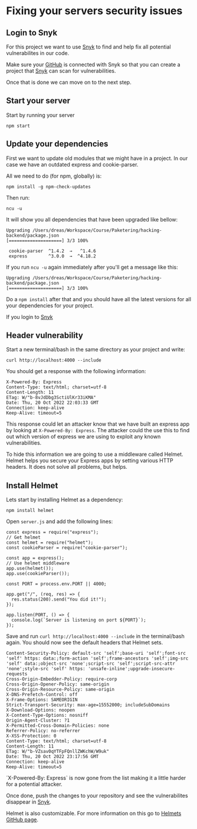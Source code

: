 # Fixing your servers security issues

## Login to Snyk
For this project we want to use [Snyk](https://app.snyk.io/login?cta=login&loc=nav&page=homepage) to find and help fix all potential vulnerabilites in our code.

Make sure your [GitHub](https://github.com/) is connected with Snyk so that you can create a project that [Snyk](https://app.snyk.io/login?cta=login&loc=nav&page=homepage) can scan for vulnerabilities. 

Once that is done we can move on to the next step.
## Start your server
Start by running your server
```
npm start
```

## Update your dependencies
First we want to update old modules that we might have in a project. In our case we have an outdated express and cookie-parser. 

All we need to do (for npm, globally) is:
```
npm install -g npm-check-updates
```
Then run:
```
ncu -u
```
It will show you all dependencies that have been upgraded like bellow:
```
Upgrading /Users/dreas/Workspace/Course/Paketering/hacking-backend/package.json
[====================] 3/3 100%

 cookie-parser  ^1.4.2  →   ^1.4.6
 express        ^3.0.0  →  ^4.18.2
```
If you run `ncu -u` again immediately after you'll get a message like this:
```
Upgrading /Users/dreas/Workspace/Course/Paketering/hacking-backend/package.json
[====================] 3/3 100%
```
Do a `npm install` after that and you should have all the latest versions for all your dependencies for your project.

If you login to [Snyk](https://app.snyk.io/login?cta=login&loc=nav&page=homepage) 

## Header vulnerability
Start a new terminal/bash in the same directory as your project and write:
```
curl http://localhost:4000 --include
```
You should get a response with the following information:
```
X-Powered-By: Express
Content-Type: text/html; charset=utf-8
Content-Length: 11
ETag: W/"b-8vJdDbg3SctiUlKr33iKMA"
Date: Thu, 20 Oct 2022 22:03:33 GMT
Connection: keep-alive
Keep-Alive: timeout=5
```
This response could let an attacker know that we have built an express app by looking at `X-Powered-By: Express`. The attacker could the use this to find out which version of express we are using to exploit any known vulnerabilities.

To hide this information we are going to use a middleware called Helmet. Helmet helps you secure your Express apps by setting various HTTP headers. It does not solve all problems, but helps.

## Install Helmet
Lets start by installing Helmet as a dependency:
```
npm install helmet
```
Open `server.js` and add the following lines:
```
const express = require("express");
// Get helmet
const helmet = require("helmet");
const cookieParser = require("cookie-parser");

const app = express();
// Use helmet middleware
app.use(helmet());
app.use(cookieParser());

const PORT = process.env.PORT || 4000;

app.get("/", (req, res) => {
  res.status(200).send("You did it!");
});

app.listen(PORT, () => {
  console.log(`Server is listening on port ${PORT}`);
});
```
Save and run `curl http://localhost:4000 --include` in the terminal/bash again. You should now see the default headers that Helmet sets.
```
Content-Security-Policy: default-src 'self';base-uri 'self';font-src 'self' https: data:;form-action 'self';frame-ancestors 'self';img-src 'self' data:;object-src 'none';script-src 'self';script-src-attr 'none';style-src 'self' https: 'unsafe-inline';upgrade-insecure-requests
Cross-Origin-Embedder-Policy: require-corp
Cross-Origin-Opener-Policy: same-origin
Cross-Origin-Resource-Policy: same-origin
X-DNS-Prefetch-Control: off
X-Frame-Options: SAMEORIGIN
Strict-Transport-Security: max-age=15552000; includeSubDomains
X-Download-Options: noopen
X-Content-Type-Options: nosniff
Origin-Agent-Cluster: ?1
X-Permitted-Cross-Domain-Policies: none
Referrer-Policy: no-referrer
X-XSS-Protection: 0
Content-Type: text/html; charset=utf-8
Content-Length: 11
ETag: W/"b-VZsav0qYTFpFQnllZWKchW/W9uk"
Date: Thu, 20 Oct 2022 23:17:56 GMT
Connection: keep-alive
Keep-Alive: timeout=5
```
´X-Powered-By: Express` is now gone from the list making it a little harder for a potential attacker.

Once done, push the changes to your repository and see the vulnerabilites disappear in [Snyk](https://app.snyk.io/login?cta=login&loc=nav&page=homepage).

Helmet is also customizable. For more information on this go to [Helmets GitHub page](https://helmetjs.github.io/).
